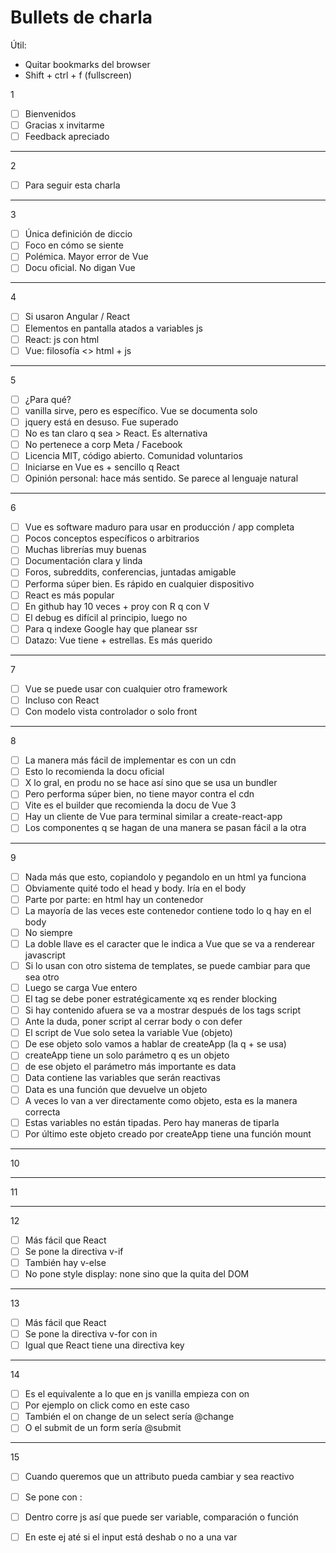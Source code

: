 # Bullets de charla

Útil:
- Quitar bookmarks del browser
- Shift + ctrl + f (fullscreen)

1
- [ ] Bienvenidos
- [ ] Gracias x invitarme
- [ ] Feedback apreciado

------

2
- [ ] Para seguir esta charla

------

3
- [ ] Única definición de diccio
- [ ] Foco en cómo se siente
- [ ] Polémica. Mayor error de Vue
- [ ] Docu oficial. No digan Vue

------

4
- [ ] Si usaron Angular / React
- [ ] Elementos en pantalla atados a variables js
- [ ] React: js con html
- [ ] Vue: filosofía &lt;&gt; html + js

------

5
- [ ] ¿Para qué?
- [ ] vanilla sirve, pero es específico. Vue se documenta solo
- [ ] jquery está en desuso. Fue superado
- [ ] No es tan claro q sea > React. Es alternativa
- [ ] No pertenece a corp Meta / Facebook
- [ ] Licencia MIT, código abierto. Comunidad voluntarios
- [ ] Iniciarse en Vue es + sencillo q React
- [ ] Opinión personal: hace más sentido. Se parece al lenguaje natural

------

6
- [ ] Vue es software maduro para usar en producción / app completa
- [ ] Pocos conceptos específicos o arbitrarios
- [ ] Muchas librerías muy buenas
- [ ] Documentación clara y linda
- [ ] Foros, subreddits, conferencias, juntadas amigable
- [ ] Performa súper bien. Es rápido en cualquier dispositivo
- [ ] React es más popular
- [ ] En github hay 10 veces + proy con R q con V
- [ ] El debug es difícil al principio, luego no
- [ ] Para q indexe Google hay que planear ssr
- [ ] Datazo: Vue tiene + estrellas. Es más querido

------

7
- [ ] Vue se puede usar con cualquier otro framework
- [ ] Incluso con React
- [ ] Con modelo vista controlador o solo front

------

8
- [ ] La manera más fácil de implementar es con un cdn
- [ ] Esto lo recomienda la docu oficial
- [ ] X lo gral, en produ no se hace así sino que se usa un bundler
- [ ] Pero performa súper bien, no tiene mayor contra el cdn
- [ ] Vite es el builder que recomienda la docu de Vue 3
- [ ] Hay un cliente de Vue para terminal similar a create-react-app
- [ ] Los componentes q se hagan de una manera se pasan fácil a la otra

------

9
- [ ] Nada más que esto, copiandolo y pegandolo en un html ya funciona
- [ ] Obviamente quité todo el head y body. Iría en el body
- [ ] Parte por parte: en html hay un contenedor
- [ ] La mayoría de las veces este contenedor contiene todo lo q hay en el body
- [ ] No siempre
- [ ] La doble llave es el caracter que le indica a Vue que se va a renderear javascript
- [ ] Si lo usan con otro sistema de templates, se puede cambiar para que sea otro
- [ ] Luego se carga Vue entero
- [ ] El tag se debe poner estratégicamente xq es render blocking
- [ ] Si hay contenido afuera se va a mostrar después de los tags script
- [ ] Ante la duda, poner script al cerrar body o con defer
- [ ] El script de Vue solo setea la variable Vue (objeto)
- [ ] De ese objeto solo vamos a hablar de createApp (la q + se usa)
- [ ] createApp tiene un solo parámetro q es un objeto
- [ ] de ese objeto el parámetro más importante es data
- [ ] Data contiene las variables que serán reactivas
- [ ] Data es una función que devuelve un objeto
- [ ] A veces lo van a ver directamente como objeto, esta es la manera correcta
- [ ] Estas variables no están tipadas. Pero hay maneras de tiparla
- [ ] Por último este objeto creado por createApp tiene una función mount

------

10

------

11

------

12
- [ ] Más fácil que React
- [ ] Se pone la directiva v-if
- [ ] También hay v-else
- [ ] No pone style display: none sino que la quita del DOM

------

13
- [ ] Más fácil que React
- [ ] Se pone la directiva v-for con in
- [ ] Igual que React tiene una directiva key

------

14
- [ ] Es el equivalente a lo que en js vanilla empieza con on
- [ ] Por ejemplo on click como en este caso
- [ ] También el on change de un select sería @change
- [ ] O el submit de un form sería @submit

------

15
- [ ] Cuando queremos que un attributo pueda cambiar y sea reactivo
- [ ] Se pone con :
- [ ] Dentro corre js así que puede ser variable, comparación o función
- [ ] En este ej até si el input está deshab o no a una var

